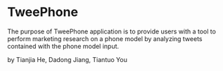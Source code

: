 # TweePhone
The purpose of TweePhone application is to provide users with a tool to perform marketing research on a phone model by analyzing tweets contained with the phone model input.

by Tianjia He, Dadong Jiang, Tiantuo You
